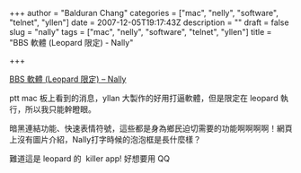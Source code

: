 +++
author = "Balduran Chang"
categories = ["mac", "nelly", "software", "telnet", "yllen"]
date = 2007-12-05T19:17:43Z
description = ""
draft = false
slug = "nally"
tags = ["mac", "nelly", "software", "telnet", "yllen"]
title = "BBS 軟體 (Leopard 限定) - Nally"

+++


[BBS 軟體 (Leopard 限定) – Nally](http://yllan.org/mac/Nally/)

ptt mac 板上看到的消息，yllan 大製作的好用打逼軟體，但是限定在 leopard 執行，所以我只能幹瞪眼。

暗黑連結功能、快速表情符號，這些都是身為鄉民迫切需要的功能啊啊啊啊！網頁上沒有圖片介紹，Nally打字時候的泡泡框是長什麼樣？

難道這是 leopard 的  killer app! 好想要用 QQ


